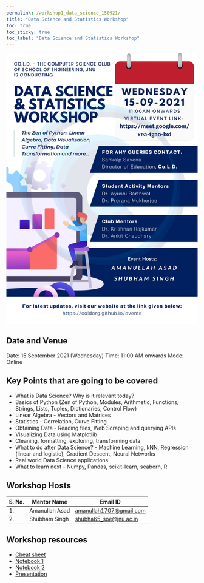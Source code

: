 ```yaml
---
permalink: /workshop1_data_science_150921/
title: "Data Science and Statistics Workshop"
toc: true
toc_sticky: true
toc_label: "Data Science and Statistics Workshop"
---
```


![Data Science](/assets/w1/w1_poster.jpg)

## Date and Venue
Date: 15 September 2021 (Wednesday)
Time: 11:00 AM onwards
Mode: Online

## Key Points that are going to be covered
 - What is Data Science? Why is it relevant today?
 - Basics of Python (Zen of Python, Modules, Arithmetic, Functions, Strings, Lists, Tuples, Dictionaries, Control Flow)
 - Linear Algebra - Vectors and Matrices
 - Statistics - Correlation, Curve Fitting
 - Obtaining Data - Reading files, Web Scraping and querying APIs
 - Visualizing Data using Matplotlib
 - Cleaning, formatting, exploring, transforming data
 - What to do after Data Science? - Machine Learning, kNN, Regression (linear and logistic), Gradient Descent, Neural Networks
 - Real world Data Science applications
 - What to learn next - Numpy, Pandas, scikit-learn, seaborn, R

## Workshop Hosts

| S. No. | Mentor Name    | Email ID                |
| ------ | -------------- | ----------------------- |
| 1.     | Amanullah Asad | amanullah1707@gmail.com |
| 2.     | Shubham Singh  | shubha65_soe@jnu.ac.in  |


## Workshop resources
 - [Cheat sheet](/assets/w1/cheatsheet.pdf)
 - [Notebook 1](/assets/w1/Data_Science_and_Statistics_Workshop_[15.09.2021]_[CoLD]_Notebook_1.ipynb)
 - [Notebook 2](/assets/w1/Data_Science_and_Statistics_Workshop_[15.09.2021]_[CoLD]_Notebook_2.ipynb)
 - [Presentation](/assets/w1/presentation.pdf)
